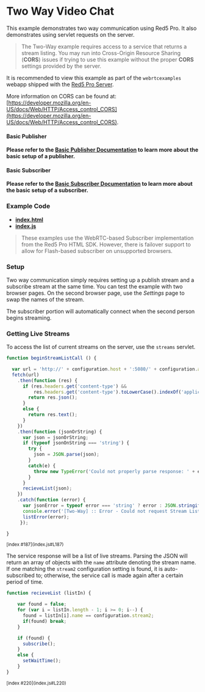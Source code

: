 # Two Way Video Chat
This example demonstrates two way communication using Red5 Pro. It also demonstrates using servlet requests on the server.

> The Two-Way example requires access to a service that returns a stream listing. You may run into Cross-Origin Resource Sharing (**CORS**) issues if trying to use this example without the proper **CORS** settings provided by the server.

It is recommended to view this example as part of the `webrtcexamples` webapp shipped with the [Red5 Pro Server](https://account.red5pro.com/download).

More information on CORS can be found at: [https://developer.mozilla.org/en-US/docs/Web/HTTP/Access_control_CORS](https://developer.mozilla.org/en-US/docs/Web/HTTP/Access_control_CORS).

#### Basic Publisher
**Please refer to the [Basic Publisher Documentation](../publish/README.md) to learn more about the basic setup of a publisher.**

#### Basic Subscriber
**Please refer to the [Basic Subscriber Documentation](../subscribe/README.md) to learn more about the basic setup of a subscriber.**

### Example Code
- **[index.html](index.html)**
- **[index.js](index.js)**

> These examples use the WebRTC-based Subscriber implementation from the Red5 Pro HTML SDK. However, there is failover support to allow for Flash-based subscriber on unsupported browsers.

### Setup
Two way communication simply requires setting up a publish stream and a subscribe stream at the same time.  You can test the example with two browser pages.  On the second browser page, use the *Settings* page to swap the names of the stream.

The subscriber portion will automatically connect when the second person begins streaming.

### Getting Live Streams
To access the list of current streams on the server, use the `streams` servlet.

```js
function beginStreamListCall () {

  var url = 'http://' + configuration.host + ':5080/' + configuration.app + '/streams.jsp';
  fetch(url)
    .then(function (res) {
      if (res.headers.get('content-type') &&
          res.headers.get('content-type').toLowerCase().indexOf('application/json') >= 0) {
        return res.json();
      }
      else {
        return res.text();
      }
    })
    .then(function (jsonOrString) {
      var json = jsonOrString;
      if (typeof jsonOnString === 'string') {
        try {
          json = JSON.parse(json);
        }
        catch(e) {
          throw new TypeError('Could not properly parse response: ' + e.message);
        }
      }
      recieveList(json);
    })
    .catch(function (error) {
      var jsonError = typeof error === 'string' ? error : JSON.stringify(error, null, 2);
      console.error('[Two-Way] :: Error - Could not request Stream List. ' + jsonError);
      listError(error);
     });

}
```

<sup>
[index #187](index.js#L187)
</sup>

The service response will be a list of live streams. Parsing the JSON will return an array of objects with the `name` attribute denoting the stream name. If one matching the `stream2` configuration setting is found, it is auto-subscribed to; otherwise, the service call is made again after a certain period of time.

```js
function recieveList (listIn) {

    var found = false;
    for (var i = listIn.length - 1; i >= 0; i--) {
      found = listIn[i].name == configuration.stream2;
      if(found) break;
    }

    if (found) {
      subscribe();
    }
    else {
      setWaitTime();
    }
}
```

<sup>
[index #220](index.js#L220)
</sup>
